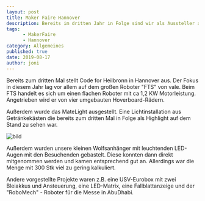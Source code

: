 ```yaml
---
layout: post
title: Maker Faire Hannover
description: Bereits im dritten Jahr in Folge sind wir als Aussteller auf der Maker Faire in Hannover
tags: 
      - MakerFaire
      - Hannover
category: Allgemeines  
published: true
date: 2019-08-17
author: joni
---
```


Bereits zum dritten Mal stellt Code for Heilbronn in Hannover aus. Der Fokus in diesem Jahr lag vor allem auf dem großen Roboter "FTS" von vale.
Beim FTS handelt es sich um einen flachen Roboter mit ca 1,2 KW Motorleistung. Angetrieben wird er von vier umgebauten Hoverboard-Rädern.

Außerdem wurde das MateLight ausgestellt. Eine Lichtinstallation aus Getränkekästen die bereits zum dritten Mal in Folge als Highlight auf dem Stand zu sehen war.

![bild](/uploads/post_media/makerspace-2019.jpg)

Außerdem wurden unsere kleinen Wolfsanhänger mit leuchtenden LED-Augen mit den Besuchenden gebastelt. Diese konnten dann direkt mitgenommen werden und kamen entsprechend gut an. Allerdings war die Menge mit 300 Stk viel zu gering kalkuliert.

Andere vorgestellte Projekte waren z.B. eine USV-Eurobox mit zwei Bleiakkus und Ansteuerung, eine LED-Matrix, eine Fallblattanzeige und der "RoboMech" - Roboter für die Messe in AbuDhabi.
